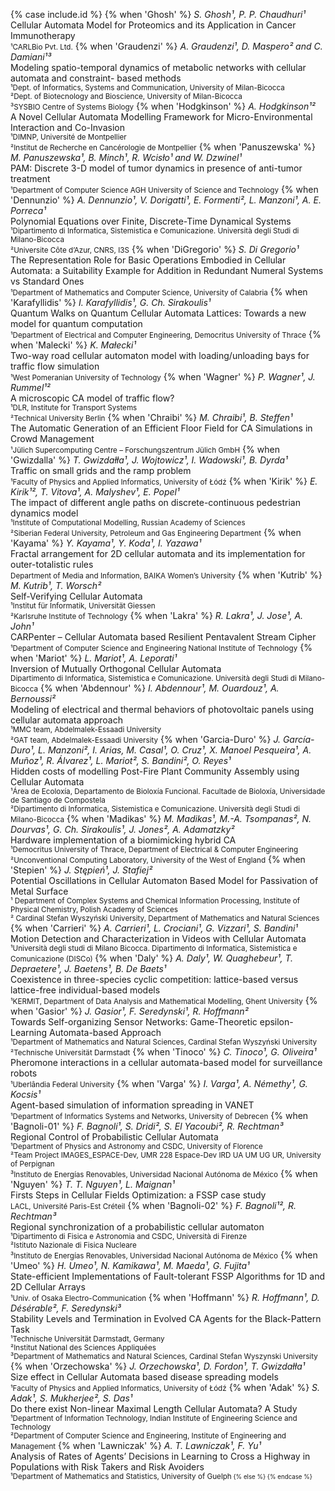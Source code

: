 {% case include.id %}
	{% when 'Ghosh' %}
		<i>S. Ghosh¹, P. P. Chaudhuri¹</i> <br>
		Cellular Automata Model for Proteomics and its Application in Cancer Immunotherapy <br>
		<small>¹CARLBio Pvt. Ltd.</small>
	{% when 'Graudenzi' %}
		<i>A. Graudenzi¹, D. Maspero² and C. Damiani¹³</i> <br>
		Modeling spatio-temporal dynamics of metabolic networks with cellular automata and constraint- based methods <br>
		<small>¹Dept. of Informatics, Systems and Communication, University of Milan-Bicocca</small><br>
		<small>²Dept. of Biotecnology and Bioscience, University of Milan-Bicocca</small><br>
		<small>³SYSBIO Centre of Systems Biology</small>
	{% when 'Hodgkinson' %}
		<i>A. Hodgkinson¹²</i> <br>
		A Novel Cellular Automata Modelling Framework for Micro-Environmental Interaction and Co-Invasion <br>
		<small>¹DIMNP, Université de Montpellier</small><br>
		<small>²Institut de Recherche en Cancérologie de Montpellier</small>
	{% when 'Panuszewska' %}
		<i>M. Panuszewska¹, B. Minch¹, R. Wcisło¹ and W. Dzwinel¹</i> <br>
		PAM: Discrete 3-D model of tumor dynamics in presence of anti-tumor treatment <br>
		<small>¹Department of Computer Science AGH University of Science and Technology</small>
	{% when 'Dennunzio' %}
		<i>A. Dennunzio¹, V. Dorigatti¹, E. Formenti², L. Manzoni¹, A. E. Porreca¹</i> <br>
		Polynomial Equations over Finite, Discrete-Time Dynamical Systems <br>
		<small>¹Dipartimento di Informatica, Sistemistica e Comunicazione. Università degli Studi di Milano-Bicocca</small><br>
		<small>²Universite Côte d’Azur, CNRS, I3S</small>
	{% when 'DiGregorio' %}
		<i>S. Di Gregorio¹</i> <br>
		The Representation Role for Basic Operations Embodied in Cellular Automata: a Suitability Example for Addition in Redundant Numeral Systems vs Standard Ones<br>
		<small>¹Department of Mathematics and Computer Science, University of Calabria</small>
	{% when 'Karafyllidis' %}
		<i>I. Karafyllidis¹, G. Ch. Sirakoulis¹</i> <br>
		Quantum Walks on Quantum Cellular Automata Lattices: Towards a new model for quantum computation <br>
		<small>¹Department of Electrical and Computer Engineering, Democritus University of Thrace</small>
	{% when 'Malecki' %}
		<i>K. Małecki¹</i> <br>
		Two-way road cellular automaton model with loading/unloading bays for traffic flow simulation <br>
		<small>¹West Pomeranian University of Technology</small>
	{% when 'Wagner' %}
		<i>P. Wagner¹, J. Rummel¹²</i> <br>
		A microscopic CA model of traffic flow? <br>
		<small>¹DLR, Institute for Transport Systems</small><br>
		<small>²Technical University Berlin</small>
	{% when 'Chraibi' %}
		<i>M. Chraibi¹, B. Steffen¹</i> <br>
		The Automatic Generation of an Efficient Floor Field for CA Simulations in Crowd Management <br>
		<small>¹Jülich Supercomputing Centre – Forschungszentrum Jülich GmbH</small>
	{% when 'Gwizdalla' %}
		<i>T. Gwizdałła¹, J. Wojtowicz¹, I. Wadowski¹, B. Dyrda¹</i> <br>
		Traffic on small grids and the ramp problem <br>
		<small>¹Faculty of Physics and Applied Informatics, University of Łódź</small>
	{% when 'Kirik' %}
		<i>E. Kirik¹², T. Vitova¹, A. Malyshev¹, E. Popel¹</i> <br>
		The impact of different angle paths on discrete-continuous pedestrian dynamics model <br>
		<small>¹Institute of Computational Modelling, Russian Academy of Sciences</small><br>
		<small>²Siberian Federal University, Petroleum and Gas Engineering Department</small>
	{% when 'Kayama' %}
		<i>Y. Kayama¹, Y. Koda¹, I. Yazawa¹</i> <br>
		Fractal arrangement for 2D cellular automata and its implementation for outer-totalistic rules <br>
		<small>Department of Media and Information, BAIKA Women’s University</small>
	{% when 'Kutrib' %}
		<i>M. Kutrib¹, T. Worsch²</i> <br>
		Self-Verifying Cellular Automata <br>
		<small>¹Institut für Informatik, Universität Giessen</small><br>
		<small>²Karlsruhe Institute of Technology</small>
	{% when 'Lakra' %}
		 <i>R. Lakra¹, J. Jose¹, A. John¹</i> <br>
		 CARPenter – Cellular Automata based Resilient Pentavalent Stream Cipher <br>
		 <small>¹Department of Computer Science and Engineering National Institute of Technology</small>
	{% when 'Mariot' %}
		<i>L. Mariot¹, A. Leporati¹</i> <br>
		Inversion of Mutually Orthogonal Cellular Automata <br>
		<small> Dipartimento di Informatica, Sistemistica e Comunicazione. Università degli Studi di Milano-Bicocca</small>
	{% when 'Abdennour' %}
		<i>I. Abdennour¹, M. Ouardouz¹, A. Bernoussi²</i> <br>
		Modeling of electrical and thermal behaviors of photovoltaic panels using cellular automata approach <br>
		<small>¹MMC team, Abdelmalek-Essaadi University</small><br>
		<small>²GAT team, Abdelmalek-Essaadi University</small>
	{% when 'Garcia-Duro' %}
		<i>J. García-Duro¹, L. Manzoni², I. Arias, M. Casal¹, O. Cruz¹, X. Manoel Pesqueira¹, A. Muñoz¹, R. Álvarez¹, L. Mariot², S. Bandini², O. Reyes¹</i> <br>
		Hidden costs of modelling Post-Fire Plant Community Assembly using Cellular Automata <br>
		<small>¹Área de Ecoloxía, Departamento de Bioloxía Funcional. Facultade de Bioloxía, Universidade de Santiago de Compostela</small><br>
		<small>²Dipartimento di Informatica, Sistemistica e Comunicazione. Università degli Studi di Milano-Bicocca</small>
	{% when 'Madikas' %}
		<i>M. Madikas¹, M.-A. Tsompanas², N. Dourvas¹, G. Ch. Sirakoulis¹, J. Jones², A. Adamatzky²</i> <br>
		Hardware implementation of a biomimicking hybrid CA <br>
		<small>¹Democritus University of Thrace, Department of Electrical & Computer Engineering</small><br>
		<small>²Unconventional Computing Laboratory, University of the West of England</small>
	{% when 'Stepien' %}
		<i>J. Stępień¹, J. Stafiej²</i> <br>
		Potential Oscillations in Cellular Automaton Based Model for Passivation of Metal Surface <br>
		<small>¹ Department of Complex Systems and Chemical Information Processing, Institute of Physical Chemistry, Polish Academy of Sciences</small><br>
		<small>² Cardinal Stefan Wyszyński University, Department of Mathematics and Natural Sciences</small><br>
	{% when 'Carrieri' %}
		<i>A. Carrieri¹, L. Crociani¹, G. Vizzari¹, S. Bandini¹</i> <br>
		Motion Detection and Characterization in Videos with Cellular Automata <br>
		<small>¹Università degli studi di Milano Bicocca. Dipartimento di Informatica, Sistemistica e Comunicazione (DISCo) </small>
	{% when 'Daly' %}
		<i>A. Daly¹, W. Quaghebeur¹, T. Depraetere¹, J. Baetens¹, B. De Baets¹</i> <br>
		Coexistence in three-species cyclic competition: lattice-based versus lattice-free individual-based models <br>
		<small>¹KERMIT, Department of Data Analysis and Mathematical Modelling, Ghent University</small>
	{% when 'Gasior' %}
		<i>J. Gasior¹, F. Seredynski¹, R. Hoffmann²</i> <br>
		Towards Self-organizing Sensor Networks: Game-Theoretic epsilon-Learning Automata-based Approach <br>
		<small>¹Department of Mathematics and Natural Sciences, Cardinal Stefan Wyszyński University</small><br>
		<small>²Technische Universität Darmstadt</small>
	{% when 'Tinoco' %}
		<i>C. Tinoco¹, G. Oliveira¹</i> <br>
		Pheromone interactions in a cellular automata-based model for surveillance robots <br>
		<small>¹Uberlândia Federal University</small>
	{% when 'Varga' %}
		<i>I. Varga¹, A. Némethy¹, G. Kocsis¹</i> <br>
		Agent-based simulation of information spreading in VANET <br>
		<small>¹Department of Informatics Systems and Networks, University of Debrecen</small>
	{% when 'Bagnoli-01' %}
		<i>F. Bagnoli¹, S. Dridi², S. El Yacoubi², R. Rechtman³</i> <br>
		Regional Control of Probabilistic Cellular Automata <br>
		<small>¹Department of Physics and Astronomy and CSDC, University of Florence</small><br>
		<small>²Team Project IMAGES_ESPACE-Dev, UMR 228 Espace-Dev IRD UA UM UG UR, University of Perpignan</small><br>
		<small>³Instituto de Energías Renovables, Universidad Nacional Autónoma de México</small>
	{% when 'Nguyen' %}
		<i>T. T. Nguyen¹, L. Maignan¹</i> <br>
		Firsts Steps in Cellular Fields Optimization: a FSSP case study <br>
		<small>LACL, Université Paris-Est Créteil</small>
	{% when 'Bagnoli-02' %}
		<i>F. Bagnoli¹², R. Rechtman³</i> <br>
		Regional synchronization of a probabilistic cellular automaton <br>
		<small>¹Dipartimento di Fisica e Astronomia and CSDC, Università di Firenze</small><br>
		<small>²Istituto Nazionale di Fisica Nucleare</small><br>
		<small>³Instituto de Energías Renovables, Universidad Nacional Autónoma de México</small>
	{% when 'Umeo' %}
		<i>H. Umeo¹, N. Kamikawa¹, M. Maeda¹, G. Fujita¹</i> <br>
		State-efficient Implementations of Fault-tolerant FSSP Algorithms for 1D and 2D Cellular Arrays<br>
		<small>¹Univ. of Osaka Electro-Communication</small>
	{% when 'Hoffmann' %}
		 <i>R. Hoffmann¹, D. Désérable², F. Seredynski³</i> <br>
		 Stability Levels and Termination in Evolved CA Agents for the Black-Pattern Task <br>
		 <small>¹Technische Universität Darmstadt, Germany</small><br>
		 <small>²Institut National des Sciences Appliquées</small><br>
		 <small>³Department of Mathematics and Natural Sciences, Cardinal Stefan Wyszynski University</small>
	{% when 'Orzechowska' %}
		<i>J. Orzechowska¹, D. Fordon¹, T. Gwizdałła¹</i> <br>
		Size effect in Cellular Automata based disease spreading models <br>
		<small>¹Faculty of Physics and Applied Informatics, University of Łódź</small>
	{% when 'Adak' %}
		<i>S. Adak¹, S. Mukherjee², S. Das¹</i> <br>
		Do there exist Non-linear Maximal Length Cellular Automata? A Study <br>
		<small>¹Department of Information Technology, Indian Institute of Engineering Science and Technology</small><br>
		<small>²Department of Computer Science and Engineering, Institute of Engineering and Management</small>
	{% when 'Lawniczak' %}
		<i>A. T. Lawniczak¹, F. Yu¹</i> <br>
		Analysis of Rates of Agents’ Decisions in Learning to Cross a Highway in Populations with Risk Takers and Risk Avoiders <br>
		<small>¹Department of Mathematics and Statistics, University of Guelph<small>
	{% else %}
{% endcase %}
